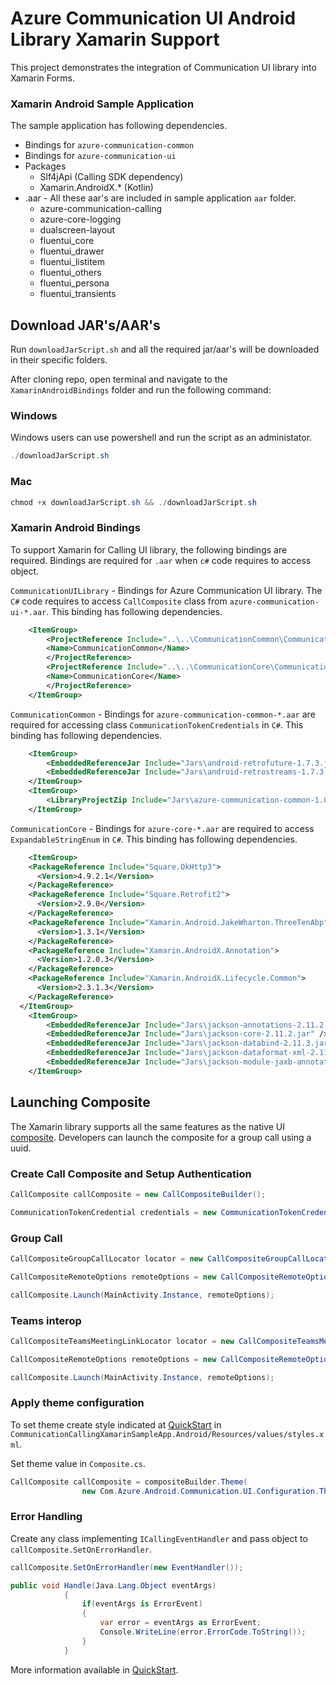# Azure Communication UI Android Library Xamarin Support

This project demonstrates the integration of Communication UI library into Xamarin Forms. 


### Xamarin Android Sample Application

The sample application has following dependencies.

* Bindings for `azure-communication-common`
* Bindings for `azure-communication-ui`
* Packages
  * Slf4jApi (Calling SDK dependency)
  * Xamarin.AndroidX.* (Kotlin)
* .aar - All these aar's are included in sample application `aar` folder. 
  * azure-communication-calling
  * azure-core-logging
  * dualscreen-layout
  * fluentui_core
  * fluentui_drawer
  * fluentui_listitem
  * fluentui_others
  * fluentui_persona
  * fluentui_transients

## Download JAR's/AAR's

Run `downloadJarScript.sh` and all the required jar/aar's will be downloaded in their specific folders.

After cloning repo, open terminal and navigate to the `XamarinAndroidBindings` folder and run the following command:

### Windows

Windows users can use powershell and run the script as an administator.

```cs
./downloadJarScript.sh
```

### Mac
```cs
chmod +x downloadJarScript.sh && ./downloadJarScript.sh
```


### Xamarin Android Bindings

To support Xamarin for Calling UI library, the following bindings are required. Bindings are required for `.aar` when `c#` code requires to access object.

`CommunicationUILibrary` - Bindings for Azure Communication UI library. The `C#` code requires to access `CallComposite` class from `azure-communication-ui-*.aar`. This binding has following dependencies.

```xml
    <ItemGroup>
        <ProjectReference Include="..\..\CommunicationCommon\CommunicationCommon\CommunicationCommon.csproj">
        <Name>CommunicationCommon</Name>
        </ProjectReference>
        <ProjectReference Include="..\..\CommunicationCore\CommunicationCore\CommunicationCore.csproj">
        <Name>CommunicationCore</Name>
        </ProjectReference>
    </ItemGroup>
```

`CommunicationCommon` - Bindings for `azure-communication-common-*.aar` are required for accessing class  `CommunicationTokenCredentials` in `C#`. This binding has following dependencies.

``` xml
    <ItemGroup>
        <EmbeddedReferenceJar Include="Jars\android-retrofuture-1.7.3.jar" />
        <EmbeddedReferenceJar Include="Jars\android-retrostreams-1.7.3.jar" />
    </ItemGroup>
    <ItemGroup>
        <LibraryProjectZip Include="Jars\azure-communication-common-1.0.0.aar" />
    </ItemGroup>
```


`CommunicationCore` - Bindings for `azure-core-*.aar` are required to access `ExpandableStringEnum` in `C#`. This binding has following dependencies.

```xml
    <ItemGroup>
    <PackageReference Include="Square.OkHttp3">
      <Version>4.9.2.1</Version>
    </PackageReference>
    <PackageReference Include="Square.Retrofit2">
      <Version>2.9.0</Version>
    </PackageReference>
    <PackageReference Include="Xamarin.Android.JakeWharton.ThreeTenAbp">
      <Version>1.3.1</Version>
    </PackageReference>
    <PackageReference Include="Xamarin.AndroidX.Annotation">
      <Version>1.2.0.3</Version>
    </PackageReference>
    <PackageReference Include="Xamarin.AndroidX.Lifecycle.Common">
      <Version>2.3.1.3</Version>
    </PackageReference>
  </ItemGroup>
    <ItemGroup>
        <EmbeddedReferenceJar Include="Jars\jackson-annotations-2.11.2.jar" />
        <EmbeddedReferenceJar Include="Jars\jackson-core-2.11.2.jar" />
        <EmbeddedReferenceJar Include="Jars\jackson-databind-2.11.3.jar" />
        <EmbeddedReferenceJar Include="Jars\jackson-dataformat-xml-2.11.2.jar" />
        <EmbeddedReferenceJar Include="Jars\jackson-module-jaxb-annotations-2.11.2.jar" />
    </ItemGroup>
```


## Launching Composite
The Xamarin library supports all the same features as the native UI [composite](https://github.com/Azure/communication-ui-library-android). 
Developers can launch the composite for a group call using a uuid. 


### Create Call Composite and Setup Authentication

```cs
CallComposite callComposite = new CallCompositeBuilder();

CommunicationTokenCredential credentials = new CommunicationTokenCredential("");
```

### Group Call

```cs
CallCompositeGroupCallLocator locator = new CallCompositeGroupCallLocator(UUID.FromString(callID));

CallCompositeRemoteOptions remoteOptions = new CallCompositeRemoteOptions(locator, credentials, name);

callComposite.Launch(MainActivity.Instance, remoteOptions);

```

### Teams interop

```cs
CallCompositeTeamsMeetingLinkLocator locator = new CallCompositeTeamsMeetingLinkLocator(callID);

CallCompositeRemoteOptions remoteOptions = new CallCompositeRemoteOptions(locator, credentials, name);

callComposite.Launch(MainActivity.Instance, remoteOptions);

```      

### Apply theme configuration

To set theme create style indicated at [QuickStart](https://docs.microsoft.com/en-us/azure/communication-services/quickstarts/ui-library/get-started-composites?tabs=kotlin&pivots=platform-android) in `CommunicationCallingXamarinSampleApp.Android/Resources/values/styles.xml`.

Set theme value in `Composite.cs`.
```cs
CallComposite callComposite = compositeBuilder.Theme(
                new Com.Azure.Android.Communication.UI.Configuration.ThemeConfiguration(Resource.Style.MyCompany_CallComposite)).Build();
```

### Error Handling

Create any class implementing `ICallingEventHandler` and pass object to `callComposite.SetOnErrorHandler`. 

```cs
callComposite.SetOnErrorHandler(new EventHandler());

public void Handle(Java.Lang.Object eventArgs)
            {
                if(eventArgs is ErrorEvent)
                {
                    var error = eventArgs as ErrorEvent;
                    Console.WriteLine(error.ErrorCode.ToString());
                }
            }

```

More information available in [QuickStart](https://docs.microsoft.com/en-us/azure/communication-services/quickstarts/ui-library/get-started-composites?tabs=kotlin&pivots=platform-android).
